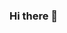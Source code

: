 ### Hi there 👋

<!--
**varkappadev/varkappadev** is a ✨ _special_ ✨ repository because its `README.md` (this file) appears on your GitHub profile.

Here are some ideas to get you started:

- 🔭 I’m currently working on applications for managing for software and hard infrastructure
- 🌱 I’m currently learning Rust
- 📫 How to reach me: t@varkappa.dev
-->
